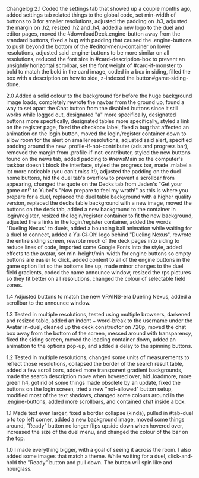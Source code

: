 
Changelog
2.1 Coded the settings tab that showed up a couple months ago, added settings tab related things to the global code, set min-width of buttons to 0 for smaller resolutions, adjusted the padding on .h3, adjusted the margin on .h2, resized .h2 and .h4, added a new logo to the duel and editor pages, moved the #downloadDeck.engine-button away from the standard buttons, fixed a bug with padding that caused the .engine-buttons to push beyond the bottom of the #editor-menu-container on lower resolutions, adjusted said .engine-buttons to be more similar on all resolutions, reduced the font size in #card-description-box to prevent an unsightly horizontal scrollbar, set the font weight of #card-if-monster to bold to match the bold in the card image, coded in a box in siding, filled the box with a description on how to side, z-indexed the button#game-siding-done.

2.0 Added a solid colour to the background for before the huge background image loads, completely rewrote the navbar from the ground up, found a way to set apart the Chat button from the disabled buttons since it still works while logged out, designated "a" more specifically, designated buttons more specifically, designated tables more specifically, styled a link on the register page, fixed the checkbox label, fixed a bug that affected an animation on the login button, moved the login/register container down to allow room for the alert on smaller resolutions, adjusted said alert, specified padding around the new .profile-if-not-contributer (ads and progress bar), removed the margin from .profile-if-not-contributer, styled the new buttons found on the news tab, added padding to #newsMain so the computer's taskbar doesn't block the interface, styled the progress bar, made .mlabel a lot more noticable (you can't miss it!), adjusted the padding on the duel home buttons, hid the duel tab's overflow to prevent a scrollbar from appearing, changed the quote on the Decks tab from Jaden's "Get your game on!" to Yubel's "Now prepare to feel my wrath!" as this is where you prepare for a duel, replaced the duel table background with a higher quality version, replaced the decks table background with a new image, moved the buttons on the deck tab, added a new background to the container in login/register, resized the login/register container to fit the new background, adjusted the a links in the login/register container, added the words "Dueling Nexus" to duels, added a bouncing ball animation while waiting for a duel to connect, added a Yu-Gi-Oh! logo behind "Dueling Nexus", rewrote the entire siding screen, rewrote much of the deck pages into siding to reduce lines of code, imported some Google Fonts into the style, added effects to the avatar, set min-height/min-width for engine buttons so empty buttons are easier to click, added content to all of the engine buttons in the game option list so the bottoms line up, made minor changes to the duel field gradients, coded the name announce window, resized the rps pictures so they fit better on all resolutions, changed the colour of selectable field zones.

1.4 Adjusted buttons to match the new VRAINS-era Dueling Nexus, added a scrollbar to the announce window.

1.3 Tested in multiple resolutions, tested using multiple browsers, darkened and resized table, added an indent + word-break to the username under the Avatar in-duel, cleaned up the deck constructor on 720p, moved the chat box away from the bottom of the screen, messed around with transparency, fixed the siding screen, moved the loading container down, added an animation to the options pop-up, and added a delay to the spinning buttons.

1.2 Tested in multiple resolutions, changed some units of measurements to reflect those resolutions, collapsed the border of the search result table, added a few scroll bars, added more transparent gradient backgrounds, made the search description move when hovered over, hid .loadmore, more green h4, got rid of some things made obsolete by an update, fixed the buttons on the login screen, tried a new "not-allowed" button setup, modified most of the text shadows, changed some colours around in the .engine-buttons, added more scrollbars, and contained chat inside a box.

1.1 Made text even larger, fixed a border collapse (kinda), pulled in #tab-duel p to top left corner, added a new background image, moved some things around, "Ready" button no longer flips upside down when hovered over, increased the size of the duel menu, and changed the colour of the bar on the top.

1.0 I made everything bigger, with a goal of seeing it across the room. I also added some images that match a theme. While waiting for a duel, click-and-hold the "Ready" button and pull down. The button will spin like and hourglass.
